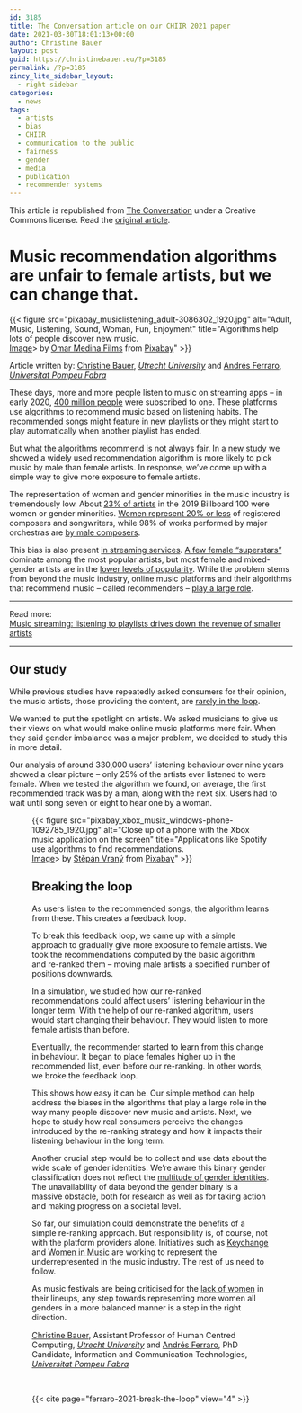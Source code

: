 ```yaml
---
id: 3185
title: The Conversation article on our CHIIR 2021 paper
date: 2021-03-30T18:01:13+00:00
author: Christine Bauer
layout: post
guid: https://christinebauer.eu/?p=3185
permalink: /?p=3185
zincy_lite_sidebar_layout:
  - right-sidebar
categories:
  - news
tags:
  - artists
  - bias
  - CHIIR
  - communication to the public
  - fairness
  - gender
  - media
  - publication
  - recommender systems
---
```

This article is republished from [The Conversation](https://theconversation.com) under a Creative Commons license. Read the [original article](https://theconversation.com/music-recommendation-algorithms-are-unfair-to-female-artists-but-we-can-change-that-158016).

<!--![Logo of The Conversation UK](https://cdn.theconversation.com/static/tc/@theconversation/ui/dist/esm/logos/logo-en-d7023135a67823619bfdbf3322b68dc4.png)  -->

# Music recommendation algorithms are unfair to female artists, but we can change that.

{{< figure src="pixabay_musiclistening_adult-3086302_1920.jpg" alt="Adult, Music, Listening, Sound, Woman, Fun, Enjoyment" title="Algorithms help lots of people discover new music.<br>[Image](https://pixabay.com/photos/adult-music-listening-sound-woman-3086302/)></a> by [Omar Medina Films](https://pixabay.com/users/omarmedinafilms-818453/?utm_source=link-attribution&utm_medium=referral&utm_campaign=image&utm_content=3086302) from [Pixabay](https://pixabay.com/?utm_source=link-attribution&utm_medium=referral&utm_campaign=image&utm_content=3086302)" >}}

Article written by: [Christine Bauer](https://theconversation.com/profiles/christine-bauer-1221184), _[Utrecht University](https://theconversation.com/institutions/utrecht-university-1354)_ and [Andrés Ferraro](https://theconversation.com/profiles/andres-ferraro-1221187), _[Universitat Pompeu Fabra](https://theconversation.com/institutions/universitat-pompeu-fabra-2457)_

These days, more and more people listen to music on streaming apps – in early 2020, [400 million people](https://www.statista.com/statistics/669113/number-music-streaming-subscribers/) were subscribed to one. These platforms use algorithms to recommend music based on listening habits. The recommended songs might feature in new playlists or they might start to play automatically when another playlist has ended.

But what the algorithms recommend is not always fair. In [a new study](https://doi.org/10.1145/3406522.3446033) we showed a widely used recommendation algorithm is more likely to pick music by male than female artists. In response, we’ve come up with a simple way to give more exposure to female artists.

The representation of women and gender minorities in the music industry is tremendously low. About [23% of artists](http://assets.uscannenberg.org/docs/aii-inclusion-recording-studio-20200117.pdf) in the 2019 Billboard 100 were women or gender minorities. [Women represent 20% or less](https://www.keychange.eu/what-can-i-do/as-a-music-organisation-representative) of registered composers and songwriters, while 98% of works performed by major orchestras are [by male composers](http://www.drama-musica.com/stories/2018_2019_orchestra_seasons.html).

This bias is also present [in streaming services](https://ec.europa.eu/jrc/en/publication/eur-scientific-and-technical-research-reports/playlisting-favorites-spotify-gender-biased). [A few female “superstars”](https://program.ismir2020.net/static/final_papers/148.pdf) dominate among the most popular artists, but most female and mixed-gender artists are in the [lower levels of popularity](https://program.ismir2020.net/static/final_papers/148.pdf). While the problem stems from beyond the music industry, online music platforms and their algorithms that recommend music – called recommenders – [play a large role](https://arxiv.org/abs/2009.01715).

* * *
Read more:  
[Music streaming: listening to playlists drives down the revenue of smaller artists](https://theconversation.com/music-streaming-listening-to-playlists-drives-down-the-revenue-of-smaller-artists-156926) 
* * *

## Our study

While previous studies have repeatedly asked consumers for their opinion, the music artists, those providing the content, are [rarely in the loop](https://arxiv.org/abs/1911.05395).

We wanted to put the spotlight on artists. We asked musicians to give us their views on what would make online music platforms more fair. When they said gender imbalance was a major problem, we decided to study this in more detail.

Our analysis of around 330,000 users’ listening behaviour over nine years showed a clear picture – only 25% of the artists ever listened to were female. When we tested the algorithm we found, on average, the first recommended track was by a man, along with the next six. Users had to wait until song seven or eight to hear one by a woman.<figure class="align-center ">

{{< figure src="pixabay_xbox_musix_windows-phone-1092785_1920.jpg" alt="Close up of a phone with the Xbox music application on the screen" title="Applications like Spotify use algorithms to find recommendations.<br>[Image](https://pixabay.com/photos/windows-phone-music-mobile-phone-1092785/)></a> by [Štěpán Vraný](https://pixabay.com/users/1767892-1767892/?utm_source=link-attribution&utm_medium=referral&utm_campaign=image&utm_content=1092785) from [Pixabay](https://pixabay.com/?utm_source=link-attribution&utm_medium=referral&utm_campaign=image&utm_content=1092785)" >}}


## Breaking the loop

As users listen to the recommended songs, the algorithm learns from these. This creates a feedback loop.

To break this feedback loop, we came up with a simple approach to gradually give more exposure to female artists. We took the recommendations computed by the basic algorithm and re-ranked them – moving male artists a specified number of positions downwards.

In a simulation, we studied how our re-ranked recommendations could affect users’ listening behaviour in the longer term. With the help of our re-ranked algorithm, users would start changing their behaviour. They would listen to more female artists than before.

Eventually, the recommender started to learn from this change in behaviour. It began to place females higher up in the recommended list, even before our re-ranking. In other words, we broke the feedback loop.

This shows how easy it can be. Our simple method can help address the biases in the algorithms that play a large role in the way many people discover new music and artists. Next, we hope to study how real consumers perceive the changes introduced by the re-ranking strategy and how it impacts their listening behaviour in the long term.

Another crucial step would be to collect and use data about the wide scale of gender identities. We’re aware this binary gender classification does not reflect the [multitude of gender identities](https://doi.org/10.1080/15532739.2018.1538841). The unavailability of data beyond the gender binary is a massive obstacle, both for research as well as for taking action and making progress on a societal level.

So far, our simulation could demonstrate the benefits of a simple re-ranking approach. But responsibility is, of course, not with the platform providers alone. Initiatives such as [Keychange](https://www.keychange.eu/) and [Women in Music](https://www.womeninmusic.org/) are working to represent the underrepresented in the music industry. The rest of us need to follow.

As music festivals are being criticised for the [lack of women](https://www.theguardian.com/music/2021/mar/26/music-festivals-return-to-uk-but-lineups-still-lack-women) in their lineups, any step towards representing more women all genders in a more balanced manner is a step in the right direction.<!-- Below is The Conversation's page counter tag. Please DO NOT REMOVE. -->

<img loading="lazy" style="border: none !important; box-shadow: none !important; margin: 0 !important; max-height: 1px !important; max-width: 1px !important; min-height: 1px !important; min-width: 1px !important; opacity: 0 !important; outline: none !important; padding: 0 !important; text-shadow: none !important;" src="https://counter.theconversation.com/content/158016/count.gif?distributor=republish-lightbox-basic" alt="The Conversation" width="1" height="1" /> <!-- End of code. If you don't see any code above, please get new code from the Advanced tab after you click the republish button. The page counter does not collect any personal data. More info: https://theconversation.com/republishing-guidelines -->
<br>
[Christine Bauer](https://theconversation.com/profiles/christine-bauer-1221184), Assistant Professor of Human Centred Computing, _[Utrecht University](https://theconversation.com/institutions/utrecht-university-1354)_ and [Andrés Ferraro](https://theconversation.com/profiles/andres-ferraro-1221187), PhD Candidate, Information and Communication Technologies, _[Universitat Pompeu Fabra](https://theconversation.com/institutions/universitat-pompeu-fabra-2457)_

<br>

{{< cite page="ferraro-2021-break-the-loop" view="4" >}}
